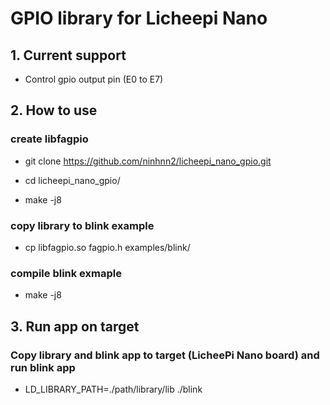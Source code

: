 # GPIO library for Licheepi Nano

## 1. Current support
- Control gpio output pin (E0 to E7)

## 2. How to use

### create libfagpio
- git clone https://github.com/ninhnn2/licheepi_nano_gpio.git

- cd licheepi_nano_gpio/

- make -j8

### copy library to blink example
- cp libfagpio.so fagpio.h examples/blink/

### compile blink exmaple
- make -j8

## 3. Run app on target

### Copy library and blink app to target (LicheePi Nano board) and run blink app

- LD_LIBRARY_PATH=./path/library/lib ./blink



